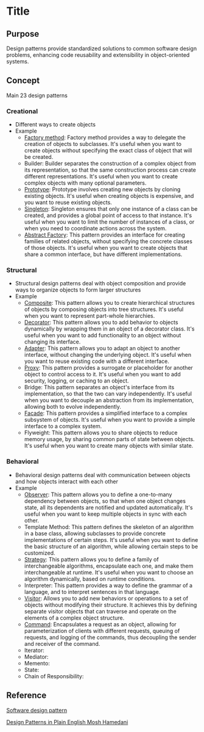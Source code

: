 # Title

## Purpose

Design patterns provide standardized solutions to common software design problems, enhancing code reusability and extensibility in object-oriented systems.

## Concept

Main 23 design patterns

### Creational

* Different ways to create objects
* Example
  * [Factory method](/blog/software/design-pattern/factory-method): Factory method provides a way to delegate the creation of objects to subclasses. It's useful when you want to create objects without specifying the exact class of object that will be created.
  * Builder: Builder separates the construction of a complex object from its representation, so that the same construction process can create different representations. It's useful when you want to create complex objects with many optional parameters.
  * [Prototype](/blog/software/design-pattern/prototype): Prototype involves creating new objects by cloning existing objects. It's useful when creating objects is expensive, and you want to reuse existing objects.
  * [Singleton](/blog/software/design-pattern/singleton): Singleton ensures that only one instance of a class can be created, and provides a global point of access to that instance. It's useful when you want to limit the number of instances of a class, or when you need to coordinate actions across the system.
  * [Abstract Factory](/blog/software/design-pattern/abstract-factory): This pattern provides an interface for creating families of related objects, without specifying the concrete classes of those objects. It's useful when you want to create objects that share a common interface, but have different implementations.

### Structural

* Structural design patterns deal with object composition and provide ways to organize objects to form larger structures
* Example
  * [Composite](/blog/software/design-pattern/composite): This pattern allows you to create hierarchical structures of objects by composing objects into tree structures. It's useful when you want to represent part-whole hierarchies.
  * [Decorator](/blog/software/design-pattern/decorator): This pattern allows you to add behavior to objects dynamically by wrapping them in an object of a decorator class. It's useful when you want to add functionality to an object without changing its interface.
  * [Adapter](/blog/software/design-pattern/adapter): This pattern allows you to adapt an object to another interface, without changing the underlying object. It's useful when you want to reuse existing code with a different interface.
  * [Proxy](/blog/software/design-pattern/proxy): This pattern provides a surrogate or placeholder for another object to control access to it. It's useful when you want to add security, logging, or caching to an object.
  * Bridge: This pattern separates an object's interface from its implementation, so that the two can vary independently. It's useful when you want to decouple an abstraction from its implementation, allowing both to evolve independently.
  * [Facade](/blog/software/design-pattern/facade): This pattern provides a simplified interface to a complex subsystem of objects. It's useful when you want to provide a simple interface to a complex system.
  * Flyweight: This pattern allows you to share objects to reduce memory usage, by sharing common parts of state between objects. It's useful when you want to create many objects with similar state.

### Behavioral

* Behavioral design patterns deal with communication between objects and how objects interact with each other
* Example
  * [Observer](/blog/software/design-pattern/observer): This pattern allows you to define a one-to-many dependency between objects, so that when one object changes state, all its dependents are notified and updated automatically. It's useful when you want to keep multiple objects in sync with each other.
  * Template Method: This pattern defines the skeleton of an algorithm in a base class, allowing subclasses to provide concrete implementations of certain steps. It's useful when you want to define the basic structure of an algorithm, while allowing certain steps to be customized.
  * [Strategy](/blog/software/design-pattern/strategy): This pattern allows you to define a family of interchangeable algorithms, encapsulate each one, and make them interchangeable at runtime. It's useful when you want to choose an algorithm dynamically, based on runtime conditions.
  * Interpreter: This pattern provides a way to define the grammar of a language, and to interpret sentences in that language.
  * [Visitor](/blog/software/design-pattern/visitor): Allows you to add new behaviors or operations to a set of objects without modifying their structure. It achieves this by defining separate visitor objects that can traverse and operate on the elements of a complex object structure.
  * [Command](/blog/software/design-pattern/command): Encapsulates a request as an object, allowing for parameterization of clients with different requests, queuing of requests, and logging of the commands, thus decoupling the sender and receiver of the command.
  * Iterator:
  * Mediator: 
  * Memento: 
  * State:
  * Chain of Responsibility:


## Reference

[Software design pattern](https://en.wikipedia.org/wiki/Software_design_pattern)

[Design Patterns in Plain English Mosh Hamedani](https://www.youtube.com/watch?v=NU_1StN5Tkk)
